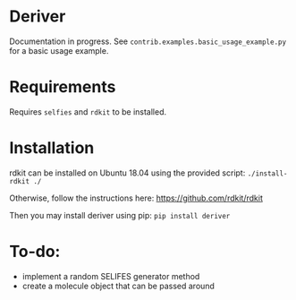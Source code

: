 # Deriver

Documentation in progress. See `contrib.examples.basic_usage_example.py` for a basic usage example.

# Requirements
Requires `selfies` and `rdkit` to be installed.

# Installation
rdkit can be installed on Ubuntu 18.04 using the provided script: `./install-rdkit ./` 

Otherwise, follow the instructions here: https://github.com/rdkit/rdkit

Then you may install deriver using pip: `pip install deriver`

# To-do:
* implement a random SELIFES generator method
* create a molecule object that can be passed around